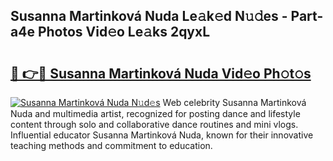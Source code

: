 ## Susanna Martinková Nuda Le𝚊k𝚎d N𝚞𝚍es - Part-a4e Photos Vid𝚎o Le𝚊ks 2qyxL

# <h2><a href="http://fbbz2or.evod.top/?m=Susanna+Martinkov%c3%a1+Nuda">🔗 👉🔴 Susanna Martinková Nuda Vid𝚎o Ph𝚘t𝚘s</a></h2>

[![Susanna Martinková Nuda N𝚞d𝚎s](https://i.imgur.com/8V9OHl7.gif)](http://fbbz2or.evod.top/?m=Susanna+Martinkov%c3%a1+Nuda)
Web celebrity Susanna Martinková Nuda and multimedia artist, recognized for posting dance and lifestyle content through solo and collaborative dance routines and mini vlogs. Influential educator Susanna Martinková Nuda, known for their innovative teaching methods and commitment to education. 
